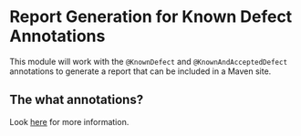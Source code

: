# Report Generation for Known Defect Annotations

This module will work with the `@KnownDefect` and `@KnownAndAcceptedDefect` annotations to generate a report that can be included in
a Maven site.

## The what annotations?

Look [here](https://github.com/iamthechad/knowndefects) for more information.